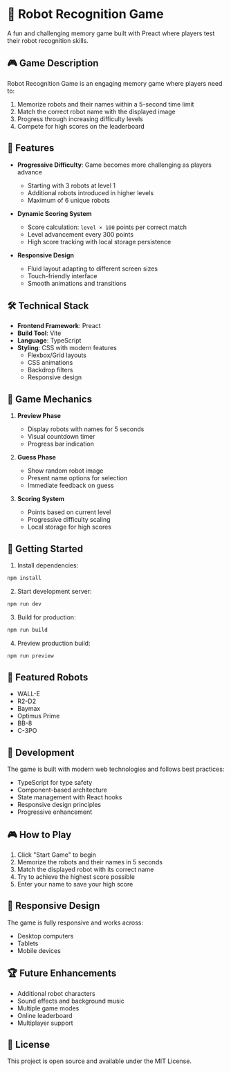 # 🤖 Robot Recognition Game

A fun and challenging memory game built with Preact where players test their robot recognition skills.

## 🎮 Game Description

Robot Recognition Game is an engaging memory game where players need to:
1. Memorize robots and their names within a 5-second time limit
2. Match the correct robot name with the displayed image
3. Progress through increasing difficulty levels
4. Compete for high scores on the leaderboard

## 🚀 Features

- **Progressive Difficulty**: Game becomes more challenging as players advance
  - Starting with 3 robots at level 1
  - Additional robots introduced in higher levels
  - Maximum of 6 unique robots

- **Dynamic Scoring System**
  - Score calculation: `level × 100` points per correct match
  - Level advancement every 300 points
  - High score tracking with local storage persistence

- **Responsive Design**
  - Fluid layout adapting to different screen sizes
  - Touch-friendly interface
  - Smooth animations and transitions

## 🛠️ Technical Stack

- **Frontend Framework**: Preact
- **Build Tool**: Vite
- **Language**: TypeScript
- **Styling**: CSS with modern features
  - Flexbox/Grid layouts
  - CSS animations
  - Backdrop filters
  - Responsive design

## 🎯 Game Mechanics

1. **Preview Phase**
   - Display robots with names for 5 seconds
   - Visual countdown timer
   - Progress bar indication

2. **Guess Phase**
   - Show random robot image
   - Present name options for selection
   - Immediate feedback on guess

3. **Scoring System**
   - Points based on current level
   - Progressive difficulty scaling
   - Local storage for high scores

## 🚀 Getting Started

1. Install dependencies:
```bash
npm install
```

2. Start development server:
```bash
npm run dev
```

3. Build for production:
```bash
npm run build
```

4. Preview production build:
```bash
npm run preview
```

## 🎨 Featured Robots

- WALL-E
- R2-D2
- Baymax
- Optimus Prime
- BB-8
- C-3PO

## 🔧 Development

The game is built with modern web technologies and follows best practices:
- TypeScript for type safety
- Component-based architecture
- State management with React hooks
- Responsive design principles
- Progressive enhancement

## 🎮 How to Play

1. Click "Start Game" to begin
2. Memorize the robots and their names in 5 seconds
3. Match the displayed robot with its correct name
4. Try to achieve the highest score possible
5. Enter your name to save your high score

## 📱 Responsive Design

The game is fully responsive and works across:
- Desktop computers
- Tablets
- Mobile devices

## 🏆 Future Enhancements

- Additional robot characters
- Sound effects and background music
- Multiple game modes
- Online leaderboard
- Multiplayer support

## 📄 License

This project is open source and available under the MIT License.
